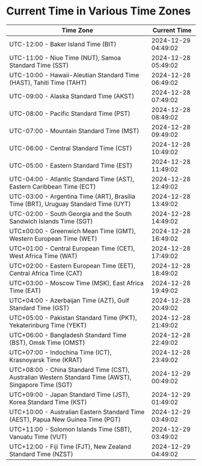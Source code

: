 # Current Time in Various Time Zones

| Time Zone | Current Time |
|-----------|--------------|
| UTC-12:00 - Baker Island Time (BIT) | 2024-12-29 04:49:02 |
| UTC-11:00 - Niue Time (NUT), Samoa Standard Time (SST) | 2024-12-28 05:49:02 |
| UTC-10:00 - Hawaii-Aleutian Standard Time (HAST), Tahiti Time (TAHT) | 2024-12-28 06:49:02 |
| UTC-09:00 - Alaska Standard Time (AKST) | 2024-12-28 07:49:02 |
| UTC-08:00 - Pacific Standard Time (PST) | 2024-12-28 08:49:02 |
| UTC-07:00 - Mountain Standard Time (MST) | 2024-12-28 09:49:02 |
| UTC-06:00 - Central Standard Time (CST) | 2024-12-28 10:49:02 |
| UTC-05:00 - Eastern Standard Time (EST) | 2024-12-28 11:49:02 |
| UTC-04:00 - Atlantic Standard Time (AST), Eastern Caribbean Time (ECT) | 2024-12-28 12:49:02 |
| UTC-03:00 - Argentina Time (ART), Brasília Time (BRT), Uruguay Standard Time (UYT) | 2024-12-28 13:49:02 |
| UTC-02:00 - South Georgia and the South Sandwich Islands Time (SGT) | 2024-12-28 14:49:02 |
| UTC±00:00 - Greenwich Mean Time (GMT), Western European Time (WET) | 2024-12-28 16:49:02 |
| UTC+01:00 - Central European Time (CET), West Africa Time (WAT) | 2024-12-28 17:49:02 |
| UTC+02:00 - Eastern European Time (EET), Central Africa Time (CAT) | 2024-12-28 18:49:02 |
| UTC+03:00 - Moscow Time (MSK), East Africa Time (EAT) | 2024-12-28 19:49:02 |
| UTC+04:00 - Azerbaijan Time (AZT), Gulf Standard Time (GST) | 2024-12-28 20:49:02 |
| UTC+05:00 - Pakistan Standard Time (PKT), Yekaterinburg Time (YEKT) | 2024-12-28 21:49:02 |
| UTC+06:00 - Bangladesh Standard Time (BST), Omsk Time (OMST) | 2024-12-28 22:49:02 |
| UTC+07:00 - Indochina Time (ICT), Krasnoyarsk Time (KRAT) | 2024-12-28 23:49:02 |
| UTC+08:00 - China Standard Time (CST), Australian Western Standard Time (AWST), Singapore Time (SGT) | 2024-12-29 00:49:02 |
| UTC+09:00 - Japan Standard Time (JST), Korea Standard Time (KST) | 2024-12-29 01:49:02 |
| UTC+10:00 - Australian Eastern Standard Time (AEST), Papua New Guinea Time (PGT) | 2024-12-29 03:49:02 |
| UTC+11:00 - Solomon Islands Time (SBT), Vanuatu Time (VUT) | 2024-12-29 03:49:02 |
| UTC+12:00 - Fiji Time (FJT), New Zealand Standard Time (NZST) | 2024-12-29 04:49:02 |
